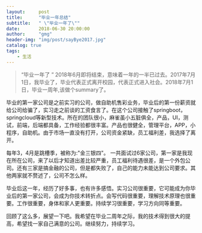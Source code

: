 ```yaml
---
layout:     post
title:      "毕业一年总结"
subtitle:   " \"毕业一年了\""
date:       2018-06-30 20:00:00
author:     "gmg"
header-img: "img/post/sayBye2017.jpg"
catalog: true
tags:
    - 生活
---
```


> “毕业一年了 ”
2018年6月即将结束，意味着一年的一半已过去。2017年7月1日，我毕业了，毕业代表正式离开校园，代表正式进入社会。2018年7月1日，毕业一周年,该做个summary了。   
 
毕业的第一家公司是之前实习的公司，做自助机售彩业务，毕业后的第一份薪资就给公司给骗了，实习走之前谈的工资食言了。在这个公司接触了springboot，springcloud等新型技术。所在的团队很小，麻雀虽小五脏俱全，产品，UI，测试，前端，后端都具备，工作经验都很丰富。产品也很健全，管理平台，APP，小程序，自助机。由于市场一直没有打开，公司资金紧缺，员工福利差，我选择了离开。

每年3，4月是跳槽季，被称为:"金三银四"。
一共面试过6家公司，第一家是我现在所在公司，来了以后才知道出差比较严重，员工福利待遇很差，是一个外包公司。还有三家是搞金融的公司，但是都失败了，自己的能力未能达到公司要求。其他两家就不赘述了，公司不怎么样。

毕业后这一年，经历了好多事，也有许多感悟。实习公司很重要，它可能成为你毕业后的第一家公司，会成为你技术转折点。会写代码很重要，理解技术原理也很重要。工作很重要，身体和家人更重要。持续学习很重要，学习方向同等重要。

回顾了这么多，展望一下吧。我希望在毕业二周年之际，我的技术得到很大的提高，希望找一家自己满意的公司。继续努力，持续学习。

 
